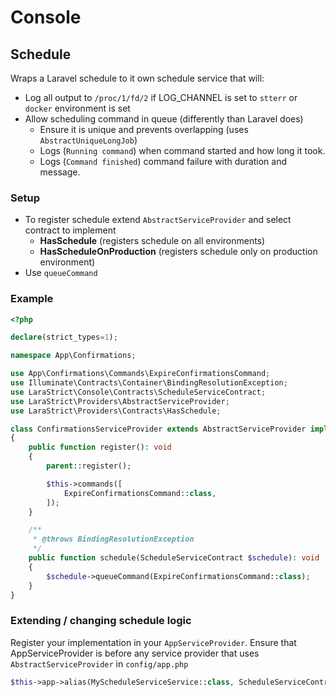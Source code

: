# Console

## Schedule

Wraps a Laravel schedule to it own schedule service that will:

- Log all output to `/proc/1/fd/2` if LOG_CHANNEL is set to `stterr` or `docker` environment is set
- Allow scheduling command in queue (differently than Laravel does)
  - Ensure it is unique and prevents overlapping (uses `AbstractUniqueLongJob`)
  - Logs (`Running command`) when command started and how long it took.
  - Logs (`Command finished`) command failure with duration and message.

### Setup

- To register schedule extend `AbstractServiceProvider` and select contract to implement
  - **HasSchedule** (registers schedule on all environments)
  - **HasScheduleOnProduction** (registers schedule only on production environment)
- Use `queueCommand`

### Example

```php
<?php

declare(strict_types=1);

namespace App\Confirmations;

use App\Confirmations\Commands\ExpireConfirmationsCommand;
use Illuminate\Contracts\Container\BindingResolutionException;
use LaraStrict\Console\Contracts\ScheduleServiceContract;
use LaraStrict\Providers\AbstractServiceProvider;
use LaraStrict\Providers\Contracts\HasSchedule;

class ConfirmationsServiceProvider extends AbstractServiceProvider implements HasSchedule
{
    public function register(): void
    {
        parent::register();

        $this->commands([
            ExpireConfirmationsCommand::class,
        ]);
    }

    /**
     * @throws BindingResolutionException
     */
    public function schedule(ScheduleServiceContract $schedule): void
    {
        $schedule->queueCommand(ExpireConfirmationsCommand::class);
    }
}

```

### Extending / changing schedule logic

Register your implementation in your `AppServiceProvider`. Ensure that AppServiceProvider is before any service
provider that uses `AbstractServiceProvider` in `config/app.php`

```php
$this->app->alias(MyScheduleServiceService::class, ScheduleServiceContract::class);
```

